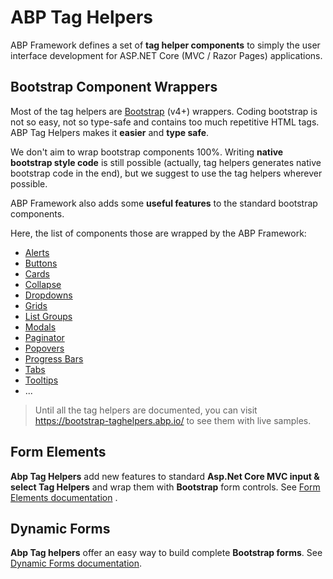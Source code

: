 # ABP Tag Helpers

ABP Framework defines a set of **tag helper components** to simply the user interface development for ASP.NET Core (MVC / Razor Pages) applications.

## Bootstrap Component Wrappers

Most of the tag helpers are [Bootstrap](https://getbootstrap.com/) (v4+) wrappers. Coding bootstrap is not so easy, not so type-safe and contains too much repetitive HTML tags. ABP Tag Helpers makes it **easier** and **type safe**.

We don't aim to wrap bootstrap components 100%. Writing **native bootstrap style code** is still possible (actually, tag helpers generates native bootstrap code in the end), but we suggest to use the tag helpers wherever possible.

ABP Framework also adds some **useful features** to the standard bootstrap components.

Here, the list of components those are wrapped by the ABP Framework:

* [Alerts](Alerts.md)
* [Buttons](Buttons.md)
* [Cards](Cards.md)
* [Collapse](Collapse.md)
* [Dropdowns](Dropdowns.md)
* [Grids](Grids.md)
* [List Groups](List-Groups.md)
* [Modals](Modals.md)
* [Paginator](Paginator.md)
* [Popovers](Popovers.md)
* [Progress Bars](Progress-Bars.md)
* [Tabs](Tabs.md)
* [Tooltips](Tooltips.md)
* ...

> Until all the tag helpers are documented, you can visit https://bootstrap-taghelpers.abp.io/ to see them with live samples.

## Form Elements

**Abp Tag Helpers** add new features to standard **Asp.Net Core MVC input & select Tag Helpers** and wrap them with **Bootstrap** form controls. See [Form Elements documentation](Form-elements.md) .

## Dynamic Forms

**Abp Tag helpers** offer an easy way to build complete **Bootstrap forms**. See [Dynamic Forms documentation](Dynamic-Forms.md).
